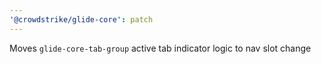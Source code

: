 ```yaml
---
'@crowdstrike/glide-core': patch
---
```


Moves `glide-core-tab-group` active tab indicator logic to nav slot change
